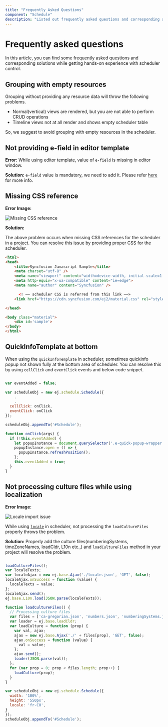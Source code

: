 ```yaml
---
title: "Frequently Asked Questions"
component: "Schedule"
description: "Listed out frequently asked questions and corresponding solutions for scheduler "
---
```


# Frequently asked questions

In this article, you can find some frequently asked questions and corresponding solutions while getting hands-on experience with scheduler control.

## Grouping with empty resources

Grouping without providing any resource data will throw the following problems.

* Normal(vertical) views are rendered, but you are not able to perform CRUD operations
* Timeline views not at all render and shows empty scheduler table

So, we suggest to avoid grouping with empty resources in the scheduler.

## Not providing e-field in editor template

**Error:** While using editor template, value of  `e-field` is missing in editor window.

**Solution:** `e-field` value is mandatory, we need to add it. Please refer [here](https://ej2.syncfusion.com/javascript/documentation/schedule/editor-template/#customizing-event-editor-using-template) for more info.

## Missing CSS reference

**Error Image:**

  ![Missing CSS reference](images/missing-css-reference.png)

**Solution:**

The above problem occurs when missing CSS references for the scheduler in a project. You can resolve this issue by providing proper CSS for the scheduler.

```html
<html>
<head>
    <title>Syncfusion Javascript Sample</title>
    <meta charset="utf-8" />
    <meta name="viewport" content="width=device-width, initial-scale=1.0, user-scalable=no" />
    <meta http-equiv="x-ua-compatible" content="ie=edge">
    <meta name="author" content="Syncfusion" />

      <! –– scheduler CSS is referred from this link ––>
    <link href="https://cdn.syncfusion.com/ej2/material.css" rel="stylesheet">

</head>

<body class="material">
    <div id='sample'>
</body>
</html>
```

## QuickInfoTemplate at bottom

When using the `quickInfoTemplate` in scheduler, sometimes quickinfo popup not shown fully at the bottom area of scheduler. You can resolve this by using `cellClick` and `eventClick` events and below code snippet.

```javascript

var eventAdded = false;

var scheduleObj = new ej.schedule.Schedule({
    .
    .
  cellClick: onClick,
  eventClick: onClick
});

scheduleObj.appendTo('#Schedule');

function onClick(args) {
  if (!this.eventAdded) {
    let popupInstance = document.querySelector('.e-quick-popup-wrapper').ej2_instances[0];
    popupInstance.open = () => {
      popupInstance.refreshPosition();
    };
    this.eventAdded = true;
  }
}
```

## Not processing culture files while using localization

**Error Image:**

![Locale import issue](images/locale-import-issue.png)

 While using [`locale`](https://ej2.syncfusion.com/javascript/documentation/schedule/localization/) in scheduler, not processing the `loadCultureFiles` properly throws the problem.

**Solution:** Properly add the culture files(numberingSystems, timeZoneNames, loadCldr, L10n etc.,) and `loadCultureFiles` method in your project will resolve the problem.

```javascript

loadCultureFiles();
var localeTexts;
var localeAjax = new ej.base.Ajax('./locale.json', 'GET', false);
localeAjax.onSuccess = function (value) {
  localeTexts = value;
};
localeAjax.send();
ej.base.L10n.load(JSON.parse(localeTexts));

function loadCultureFiles() {
  // Processing culture files
  var files = ['ca-gregorian.json', 'numbers.json', 'numberingSystems.json', 'timeZoneNames.json'];
  var loader = ej.base.loadCldr;
  var loadCulture = function (prop) {
    var val, ajax;
    ajax = new ej.base.Ajax('./' + files[prop], 'GET', false);
    ajax.onSuccess = function (value) {
      val = value;
    };
    ajax.send();
    loader(JSON.parse(val));
  };
  for (var prop = 0; prop < files.length; prop++) {
    loadCulture(prop);
  }
}

var scheduleObj = new ej.schedule.Schedule({
  width: '100%',
  height: '550px',
  locale: 'fr-CH',
}
});
scheduleObj.appendTo('#Schedule');

```
